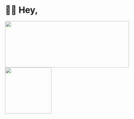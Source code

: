 # 👋🏻 Hey,
<img src="https://github-readme-stats.vercel.app/api?username=agentnova&hide=issues,prs&show_icons=true&count_private=true&include_all_commits=true" height="150" width="400"><br><img src="https://github-readme-stats.vercel.app/api/top-langs/?username=agentnova&layout=compact" height="150">

